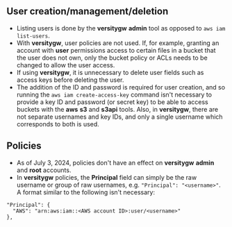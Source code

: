 ## User creation/management/deletion

* Listing users is done by the **versitygw** **admin** tool as opposed to `aws iam list-users`.
* With **versitygw**, user policies are not used.  If, for example, granting an account with **user** permissions access to certain files in a bucket that the user does not own, only the bucket policy or ACLs needs to be changed to allow the user access.
* If using **versitygw**, it is unnecessary to delete user fields such as access keys before deleting the user.
* The addition of the ID and password is required for user creation, and so running the `aws iam create-access-key` command isn't necessary to provide a key ID and password (or secret key) to be able to access buckets with the **aws** **s3** and **s3api** tools.  Also, in **versitygw**, there are not separate usernames and key IDs, and only a single username which corresponds to both is used.

## Policies

* As of July 3, 2024, policies don't have an effect on **versitygw** **admin** and **root** accounts.
* In **versitygw** policies, the **Principal** field can simply be the raw username or group of raw usernames, e.g. `"Principal": "<username>"`.  A format similar to the following isn't necessary:
```
"Principal": {
  "AWS": "arn:aws:iam::<AWS account ID>:user/<username>"
},
```